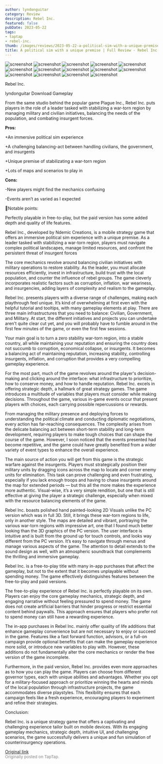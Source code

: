 ```yaml
---
author: lyndonguitar
category: Review
description: Rebel Inc.
featured: false
pubDate: 2023-05-22
tags:
- taptap
- rebel-inc.
thumb: /images/reviews/2023-05-22-a-political-sim-with-a-unique-premise--full-review---rebel-inc-0.avif
title: A political sim with a unique premise | Full Review - Rebel Inc.
---
```


<div class="gallery">
  <img src="/images/reviews/2023-05-22-a-political-sim-with-a-unique-premise--full-review---rebel-inc-0.avif" alt="screenshot" />
  <img src="/images/reviews/2023-05-22-a-political-sim-with-a-unique-premise--full-review---rebel-inc-1.avif" alt="screenshot" />
  <img src="/images/reviews/2023-05-22-a-political-sim-with-a-unique-premise--full-review---rebel-inc-2.avif" alt="screenshot" />
  <img src="/images/reviews/2023-05-22-a-political-sim-with-a-unique-premise--full-review---rebel-inc-3.avif" alt="screenshot" />
  <img src="/images/reviews/2023-05-22-a-political-sim-with-a-unique-premise--full-review---rebel-inc-4.avif" alt="screenshot" />
  <img src="/images/reviews/2023-05-22-a-political-sim-with-a-unique-premise--full-review---rebel-inc-5.avif" alt="screenshot" />
  <img src="/images/reviews/2023-05-22-a-political-sim-with-a-unique-premise--full-review---rebel-inc-6.avif" alt="screenshot" />
  <img src="/images/reviews/2023-05-22-a-political-sim-with-a-unique-premise--full-review---rebel-inc-7.avif" alt="screenshot" />
  <img src="/images/reviews/2023-05-22-a-political-sim-with-a-unique-premise--full-review---rebel-inc-8.avif" alt="screenshot" />
  <img src="/images/reviews/2023-05-22-a-political-sim-with-a-unique-premise--full-review---rebel-inc-9.avif" alt="screenshot" />
  <img src="/images/reviews/2023-05-22-a-political-sim-with-a-unique-premise--full-review---rebel-inc-10.avif" alt="screenshot" />
  <img src="/images/reviews/2023-05-22-a-political-sim-with-a-unique-premise--full-review---rebel-inc-11.avif" alt="screenshot" />
  <img src="/images/reviews/2023-05-22-a-political-sim-with-a-unique-premise--full-review---rebel-inc-12.avif" alt="screenshot" />
  <img src="/images/reviews/2023-05-22-a-political-sim-with-a-unique-premise--full-review---rebel-inc-13.avif" alt="screenshot" />
</div>

Rebel Inc.

lyndonguitar
Download
Gameplay

From the same studio behind the popular game Plague Inc., Rebel Inc. puts players in the role of a leader tasked with stabilizing a war-torn region by managing military and civilian initiatives, balancing the needs of the population, and combating insurgent forces.


**Pros:**


+An immersive political sim experience

+A challenging balancing-act between handling civilians, the government, and insurgents

+Unique premise of stabilizating a war-torn region

+Lots of maps and scenarios to play in


**Cons:**


-New players might find the mechanics confusing

-Events aren’t as varied as I expected

📝Notable points:

Perfectly playable in free-to-play, but the paid version has some added depth and quality of life features.

Rebel Inc., developed by Ndemic Creations, is a mobile strategy game that offers an immersive political sim experience with a unique premise. As a leader tasked with stabilizing a war-torn region, players must navigate complex political landscapes, manage limited resources, and confront the persistent threat of insurgent forces

The core mechanics revolve around balancing civilian initiatives with military operations to restore stability. As the leader, you must allocate resources efficiently, invest in infrastructure, build trust with the local population, and counter the influence of rebel groups. The game cleverly incorporates realistic factors such as corruption, inflation, war weariness, and insurgencies, adding layers of complexity and realism to the gameplay.

Rebel Inc. presents players with a diverse range of challenges, making each playthrough feel unique. It’s kind of overwhelming at first even with the helpful tutorial and tooltips, with many gameplay elements at play. There are three main infrastructures that you need to balance: Civilian, Government, and Military. At start, the different initiatives and projects you can undertake aren't quite clear cut yet, and you will probably have to fumble around in the first few minutes of the game, or even the first few sessions.

Your main goal is to turn a zero stability war-torn region, into a stable country, all while maintaining your reputation and ensuring the country does not succumb to corruption, economical collapse, or insurgents. It becomes a balancing act of maintaining reputation, increasing stability, controlling insurgents, inflation, and corruption that provides a very compelling gameplay experience.

For the most part, much of the game revolves around the player's decision-making and clicking around the interface: what infrastructure to prioritize, how to conserve money, and how to handle reputation. Rebel Inc. excels in offering strategic depth, a hallmark of great strategy games. The game introduces a multitude of variables that players must consider while making decisions. Throughout the game, various in-game events occur that present players with choices, each carrying possible repercussions or rewards.

From managing the military presence and deploying forces to understanding the political climate and conducting diplomatic negotiations, every action has far-reaching consequences. The complexity arises from the delicate balancing act between short-term stability and long-term development, requiring players to make tough choices that can shape the course of the game. However, I soon noticed that the events presented had become repetitive, and the game could have greatly benefited from a wider variety of event types to enhance the overall experience.

The main source of action you will get from this game is the strategic warfare against the insurgents. Players must strategically position their military units by dragging icons across the map to locate and corner enemy units for elimination. This task can prove challenging and even frustrating, especially if you lack enough troops and having to chase insurgents around the map for extended periods — but this all the more makes the experience more authentic. Visual-wise, it’s a very simple rendition, but one that is still effective at giving the player a strategic challenge, especially when mixed with the resource balancing elements of the game.

Rebel Inc. boasts polished hand painted-looking 2D Visuals unlike the PC version which was in full 3D. Still, it brings these war-torn regions to life, only in another style. The maps are detailed and vibrant, portraying the various war-torn regions with impressive art, one that I found much better looking than the 3D graphics of the PC version. The user interface is intuitive and is built from the ground up for touch controls, and looks way different from the PC version. It’s easy to navigate through menus and manage various aspects of the game. The attention to detail extends to the sound design as well, with an atmospheric soundtrack that complements the thrilling and immersive gameplay.

Rebel Inc. is a free-to-play title with many in-app purchases that affect the gameplay, but not to the extent that it becomes unplayable without spending money. The game effectively distinguishes features between the free-to-play and paid versions.

The free-to-play experience of Rebel Inc. is perfectly playable on its own. Players can enjoy the core gameplay mechanics, strategic depth, and engaging narrative without feeling pressured to spend money. The game does not create artificial barriers that hinder progress or restrict essential content behind paywalls. This approach ensures that players who prefer not to spend money can still have a rewarding experience.

The in-app purchases in Rebel Inc. mainly offer quality of life additions that enhance gameplay convenience but are not necessary to enjoy or succeed in the game. Features like a fast forward function, advisors, or a full-on campaign provide optional benefits that can make the gameplay experience more solid, or introduce new variables to play with. However, these additions do not fundamentally alter the core mechanics or render the free version of the game incomplete.

Furthermore, in the paid version, Rebel Inc. provides even more approaches as to how you can play the game. Players can choose from different governor types, each with unique abilities and advantages. Whether you opt for a military-focused approach or prioritize winning the hearts and minds of the local population through infrastructure projects, the game accommodates diverse playstyles. This flexibility ensures that each campaign feels like a fresh experience, encouraging players to experiment and refine their strategies.

Conclusion:

Rebel Inc. is a unique strategy game that offers a captivating and challenging experience tailor built on mobile devices. With its engaging gameplay mechanics, strategic depth, intuitive UI, and challenging scenarios, the game successfully delivers a unique and fun simulation of counterinsurgency operations.

[Original link](https://www.taptap.io/post/5548475)<br><span style="font-size: 0.95em; color: #888;">Originally posted on TapTap.</span>